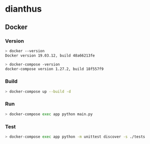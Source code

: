 # dianthus
  
## Docker

### Version
  
```bash
> docker --version
Docker version 19.03.12, build 48a66213fe

> docker-compose -version
docker-compose version 1.27.2, build 18f557f9
```
  
### Build
  
```bash
> docker-compose up --build -d
```
  
### Run
  
```bash
> docker-compose exec app python main.py
```

### Test
  
```bash
> docker-compose exec app python -m unittest discover -s ./tests
```